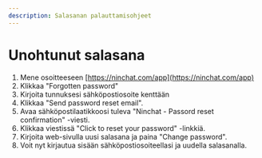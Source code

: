 ```yaml
---
description: Salasanan palauttamisohjeet
---
```


# Unohtunut salasana

1. Mene osoitteeseen [https://ninchat.com/app](https://ninchat.com/app)
2. Klikkaa "Forgotten password"
3. Kirjoita tunnuksesi sähköpostiosoite kenttään
4. Klikkaa "Send password reset email".
5. Avaa sähköpostilaatikkoosi tuleva "Ninchat - Passord reset confirmation" -viesti.
6. Klikkaa viestissä "Click to reset your password" -linkkiä.
7. Kirjoita web-sivulla uusi salasana ja paina "Change password".
8. Voit nyt kirjautua sisään sähköpostiosoiteellasi ja uudella salasanalla.



